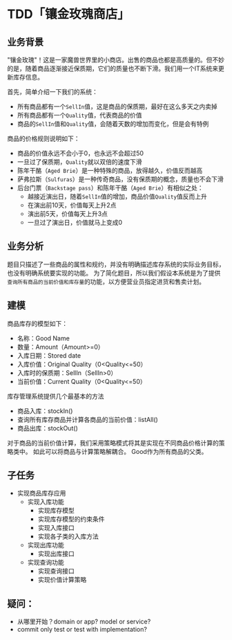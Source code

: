 # TDD「镶金玫瑰商店」

## 业务背景

"镶金玫瑰"！这是一家魔兽世界里的小商店。出售的商品也都是高质量的。但不妙的是，随着商品逐渐接近保质期，它们的质量也不断下滑。我们用一个IT系统来更新库存信息。

首先，简单介绍一下我们的系统：

- 所有商品都有一个`SellIn`值，这是商品的保质期，最好在这么多天之内卖掉
- 所有商品都有一个`Quality`值，代表商品的价值
- 商品的`SellIn`值和`Quality`值，会随着天数的增加而变化，但是会有特例


商品的价格规则说明如下：

- 商品的价值永远不会小于0，也永远不会超过50
- 一旦过了保质期，`Quality`就以双倍的速度下滑
- 陈年干酪（`Aged Brie`）是一种特殊的商品，放得越久，价值反而越高
- 萨弗拉斯（`Sulfuras`）是一种传奇商品，没有保质期的概念，质量也不会下滑
- 后台门票（`Backstage pass`）和陈年干酪（`Aged Brie`）有相似之处：
	- 越接近演出日，随着`SellIn`值的增加，商品价值`Quality`值反而上升
	- 在演出前10天，价值每天上升2点
	- 演出前5天，价值每天上升3点
	- 一旦过了演出日，价值就马上变成0

## 业务分析
题目只描述了一些商品的属性和规约，并没有明确描述库存系统的实际业务目标，也没有明确系统要实现的功能。
为了简化题目，所以我们假设本系统是为了提供`查询所有商品的当前价值和库存量`的功能，以方便营业员指定进货和售卖计划。

## 建模
商品库存的模型如下：
- 名称：Good Name
- 数量：Amount（Amount>=0）
- 入库日期：Stored date
- 入库价值：Original Quality（0<Quality<=50）
- 入库时的保质期：SellIn（SellIn>0）
- 当前价值：Current Quality（0<Quality<=50）

库存管理系统提供几个最基本的方法
- 商品入库：stockIn()
- 查询所有库存商品并计算各商品的当前价值：listAll()
- 商品出库：stockOut()

对于商品的当前价值计算，我们采用策略模式将其是实现在不同商品价格计算的策略类中。
如此可以将商品与计算策略解耦合。
Good作为所有商品的父类。
	
## 子任务
- 实现商品库存应用
    - 实现入库功能
        - 实现库存模型
        - 实现库存模型的约束条件
        - 实现入库接口
        - 实现各子类的入库方法
    - 实现出库功能
        - 实现出库接口
    - 实现查询功能
        - 实现查询接口
        - 实现价值计算策略


## 疑问：
- 从哪里开始？domain or app? model or service?
- commit only test or test with implementation?


